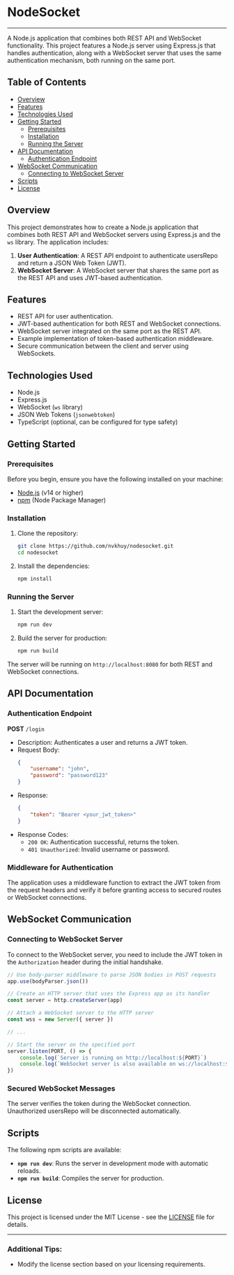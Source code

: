 # NodeSocket

---

A Node.js application that combines both REST API and WebSocket functionality. This project features a Node.js server using Express.js that handles authentication, along with a WebSocket server that uses the same authentication mechanism, both running on the same port.

## Table of Contents

-   [Overview](#overview)
-   [Features](#features)
-   [Technologies Used](#technologies-used)
-   [Getting Started](#getting-started)
    -   [Prerequisites](#prerequisites)
    -   [Installation](#installation)
    -   [Running the Server](#running-the-server)
-   [API Documentation](#apiRouter-documentation)
    -   [Authentication Endpoint](#authentication-endpoint)
-   [WebSocket Communication](#websocket-communication)
    -   [Connecting to WebSocket Server](#connecting-to-websocket-server)
-   [Scripts](#scripts)
-   [License](#license)

## Overview

This project demonstrates how to create a Node.js application that combines both REST API and WebSocket servers using Express.js and the `ws` library. The application includes:

1. **User Authentication**: A REST API endpoint to authenticate usersRepo and return a JSON Web Token (JWT).
2. **WebSocket Server**: A WebSocket server that shares the same port as the REST API and uses JWT-based authentication.

## Features

-   REST API for user authentication.
-   JWT-based authentication for both REST and WebSocket connections.
-   WebSocket server integrated on the same port as the REST API.
-   Example implementation of token-based authentication middleware.
-   Secure communication between the client and server using WebSockets.

## Technologies Used

-   Node.js
-   Express.js
-   WebSocket (`ws` library)
-   JSON Web Tokens (`jsonwebtoken`)
-   TypeScript (optional, can be configured for type safety)

## Getting Started

### Prerequisites

Before you begin, ensure you have the following installed on your machine:

-   [Node.js](https://nodejs.org/) (v14 or higher)
-   [npm](https://www.npmjs.com/) (Node Package Manager)

### Installation

1. Clone the repository:

    ```bash
    git clone https://github.com/nvkhuy/nodesocket.git
    cd nodesocket
    ```

2. Install the dependencies:
    ```bash
    npm install
    ```

### Running the Server

1. Start the development server:

    ```bash
    npm run dev
    ```

2. Build the server for production:
    ```bash
    npm run build
    ```

The server will be running on `http://localhost:8080` for both REST and WebSocket connections.

## API Documentation

### Authentication Endpoint

**POST** `/login`

-   Description: Authenticates a user and returns a JWT token.
-   Request Body:
    ```json
    {
        "username": "john",
        "password": "password123"
    }
    ```
-   Response:
    ```json
    {
        "token": "Bearer <your_jwt_token>"
    }
    ```
-   Response Codes:
    -   `200 OK`: Authentication successful, returns the token.
    -   `401 Unauthorized`: Invalid username or password.

### Middleware for Authentication

The application uses a middleware function to extract the JWT token from the request headers and verify it before granting access to secured routes or WebSocket connections.

## WebSocket Communication

### Connecting to WebSocket Server

To connect to the WebSocket server, you need to include the JWT token in the `Authorization` header during the initial handshake.

```javascript
// Use body-parser middleware to parse JSON bodies in POST requests
app.use(bodyParser.json())

// Create an HTTP server that uses the Express app as its handler
const server = http.createServer(app)

// Attach a WebSocket server to the HTTP server
const wss = new Server({ server })

// ...

// Start the server on the specified port
server.listen(PORT, () => {
    console.log(`Server is running on http://localhost:${PORT}`)
    console.log(`WebSocket server is also available on ws://localhost:${PORT}`)
})
```

### Secured WebSocket Messages

The server verifies the token during the WebSocket connection. Unauthorized usersRepo will be disconnected automatically.

## Scripts

The following npm scripts are available:

-   **`npm run dev`**: Runs the server in development mode with automatic reloads.
-   **`npm run build`**: Compiles the server for production.

## License

This project is licensed under the MIT License - see the [LICENSE](LICENSE) file for details.

---

### Additional Tips:

-   Modify the license section based on your licensing requirements.
